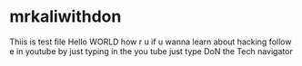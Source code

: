# mrkaliwithdon
Thiis is test file
Hello WORLD
how r u
if u wanna learn about hacking follow
e in youtube by just typing in the you tube 
just type DoN the Tech navigator
